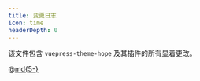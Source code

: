 ```yaml
---
title: 变更日志
icon: time
headerDepth: 0
---
```


该文件包含 `vuepress-theme-hope` 及其插件的所有显着更改。

<!-- more -->

@[md{5-}](../../../../CHANGELOG.md)
